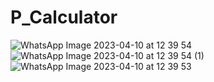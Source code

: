 # P_Calculator
![WhatsApp Image 2023-04-10 at 12 39 54](https://user-images.githubusercontent.com/91588531/230847744-12a77a87-c2e3-4a52-9d68-90f3d49a5cf1.jpeg)
![WhatsApp Image 2023-04-10 at 12 39 54 (1)](https://user-images.githubusercontent.com/91588531/230847775-2e166e11-9b17-4e0e-8391-3ed1d1ffef44.jpeg)
![WhatsApp Image 2023-04-10 at 12 39 53](https://user-images.githubusercontent.com/91588531/230847790-3c7b203d-d80d-4849-ad38-93f8d7122f9c.jpeg)
